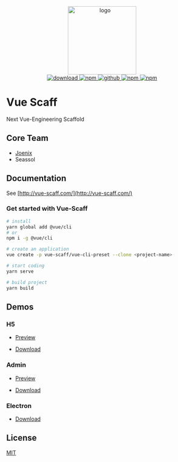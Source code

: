 <div align="center">
  <a href="http://vue-scaff.com/" target="_blank">
    <img width="180" src="http://oss.joenix.com/vue-scaff/logo.png" alt="logo">
  </a>
</div>

<div align="center">
  <a target="_blank" href="https://github.com/vue-scaff/vue-scaff-demo/archive/vue-scaff-demo-v1.0.zip">
    <img src="https://img.shields.io/badge/Download-v5.1.12-brightgreen" alt="download">
  </a>
  <a target="_blank" href="https://www.npmjs.com/package/@scaff/vue-cli-scaff">
    <img src="https://img.shields.io/badge/npm-v5.2.12-ea2039" alt="npm">
  </a>
  <a target="_blank" href="https://github.com/vue-scaff/vue-cli-scaff">
    <img src="https://img.shields.io/badge/github-v5.2.12-blue" alt="github">
  </a>
  <a target="_blank" href="https://github.com/vue-scaff/vue-cli-scaff/blob/master/LICENSE">
    <img src="https://img.shields.io/badge/license-MIT-green" alt="npm">
  </a>
  <a target="_blank" href="https://discord.gg/xxu5V5C">
    <img src="https://img.shields.io/badge/license-MIT-738bd7" alt="npm">
  </a>
</div>

# Vue Scaff

Next Vue-Engineering Scaffold

## Core Team

- [Joenix](http://joenix.com/)
- Seassol

## Documentation

See [http://vue-scaff.com/](http://vue-scaff.com/)

### Get started with Vue-Scaff

```sh
# install
yarn global add @vue/cli
# or
npm i -g @vue/cli

# create an application
vue create -p vue-scaff/vue-cli-preset --clone <project-name>

# start coding
yarn serve

# build project
yarn build
```

## Demos

### H5

- [Preview](http://vue-scaff-demo.joenix.com)

- [Download](https://github.com/vue-scaff/vue-scaff-demo/archive/vue-scaff-demo-v1.0.zip)

### Admin

- [Preview](http://vue-scaff-admin.joenix.com)

- [Download](https://github.com/vue-scaff/vue-scaff-admin/archive/vue-scaff-admin-v1.0.zip)

### Electron

- [Download](https://github.com/vue-scaff/vue-scaff-electron/archive/vue-scaff-electron.zip)

## License

[MIT](https://img.shields.io/badge/license-MIT-738bd7)
